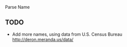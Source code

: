 Parse Name

## TODO

- Add more names, using data from U.S. Census Bureau http://deron.meranda.us/data/
